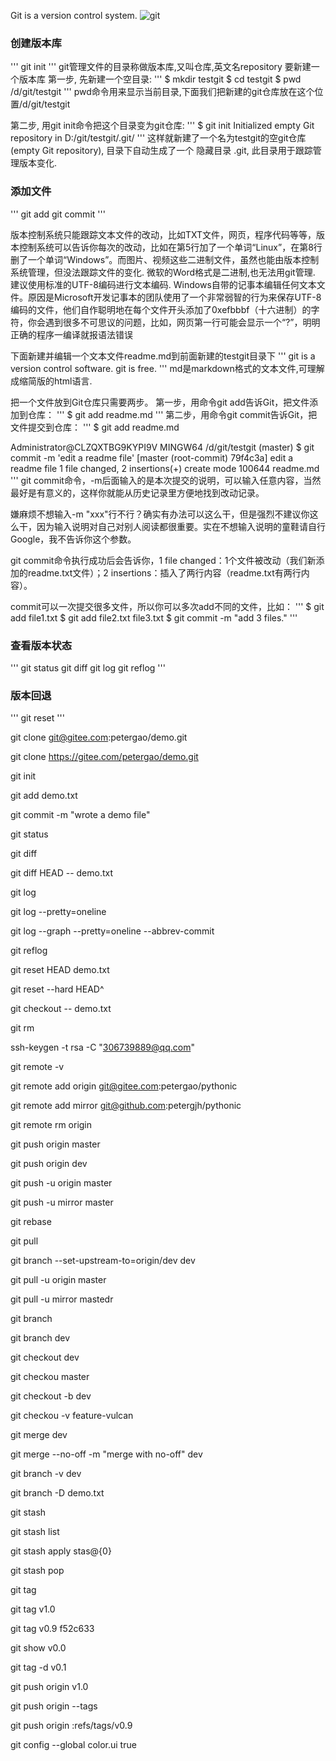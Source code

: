 Git is a version control system. 
![git](https://gitee.com/PeterGao/pythonic/raw/master/python%E5%9F%BA%E7%A1%80%E6%95%99%E7%A8%8B/git/git.png)

### 创建版本库 
'''
git init
'''
git管理文件的目录称做版本库,又叫仓库,英文名repository
要新建一个版本库
第一步, 先新建一个空目录:
'''
$ mkdir testgit
$ cd testgit
$ pwd
/d/git/testgit
'''
pwd命令用来显示当前目录,下面我们把新建的git仓库放在这个位置/d/git/testgit

第二步, 用git init命令把这个目录变为git仓库:
'''
$ git init
Initialized empty Git repository in D:/git/testgit/.git/
'''
这样就新建了一个名为testgit的空git仓库(empty Git repository), 目录下自动生成了一个 隐藏目录 .git, 此目录用于跟踪管理版本变化.

### 添加文件 
'''
git add
git commit
'''

版本控制系统只能跟踪文本文件的改动，比如TXT文件，网页，程序代码等等，版本控制系统可以告诉你每次的改动，比如在第5行加了一个单词“Linux”，在第8行删了一个单词“Windows”。而图片、视频这些二进制文件，虽然也能由版本控制系统管理，但没法跟踪文件的变化. 微软的Word格式是二进制,也无法用git管理.
建议使用标准的UTF-8编码进行文本编码.
Windows自带的记事本编辑任何文本文件。原因是Microsoft开发记事本的团队使用了一个非常弱智的行为来保存UTF-8编码的文件，他们自作聪明地在每个文件开头添加了0xefbbbf（十六进制）的字符，你会遇到很多不可思议的问题，比如，网页第一行可能会显示一个“?”，明明正确的程序一编译就报语法错误

下面新建并编辑一个文本文件readme.md到前面新建的testgit目录下
'''
git is a version control software.
git is free.
'''
md是markdown格式的文本文件,可理解成缩简版的html语言.

把一个文件放到Git仓库只需要两步。
第一步，用命令git add告诉Git，把文件添加到仓库：
'''
$ git add readme.md
'''
第二步，用命令git commit告诉Git，把文件提交到仓库：
'''
$ git add readme.md

Administrator@CLZQXTBG9KYPI9V MINGW64 /d/git/testgit (master)
$ git commit -m 'edit a readme file'
[master (root-commit) 79f4c3a] edit a readme file
 1 file changed, 2 insertions(+)
 create mode 100644 readme.md
'''
git commit命令，-m后面输入的是本次提交的说明，可以输入任意内容，当然最好是有意义的，这样你就能从历史记录里方便地找到改动记录。

嫌麻烦不想输入-m "xxx"行不行？确实有办法可以这么干，但是强烈不建议你这么干，因为输入说明对自己对别人阅读都很重要。实在不想输入说明的童鞋请自行Google，我不告诉你这个参数。

git commit命令执行成功后会告诉你，1 file changed：1个文件被改动（我们新添加的readme.txt文件）；2 insertions：插入了两行内容（readme.txt有两行内容）。

commit可以一次提交很多文件，所以你可以多次add不同的文件，比如：
'''
$ git add file1.txt
$ git add file2.txt file3.txt
$ git commit -m "add 3 files."
'''

### 查看版本状态 
'''
git status
git diff
git log
git reflog
'''

### 版本回退
'''
git reset
'''

git clone git@gitee.com:petergao/demo.git

git clone https://gitee.com/petergao/demo.git

git init

git add demo.txt

git commit -m "wrote a demo file"

git status

git diff

git diff HEAD -- demo.txt

git log

git log --pretty=oneline

git log --graph --pretty=oneline --abbrev-commit

git reflog

git reset HEAD demo.txt

git reset --hard HEAD^

git checkout -- demo.txt

git rm

ssh-keygen -t rsa -C "306739889@qq.com"

git remote -v

git remote add origin git@gitee.com:petergao/pythonic

git remote add mirror git@github.com:petergjh/pythonic

git remote rm origin

git push origin master

git push origin dev

git push -u origin master

git push -u mirror master

git rebase

git pull

git branch --set-upstream-to=origin/dev dev

git pull -u origin master

git pull -u mirror mastedr

git branch

git branch dev

git checkout dev

git checkou master

git checkout -b dev

git checkou -v feature-vulcan

git merge dev

git merge --no-off -m "merge with no-off" dev


git branch -v dev

git branch -D demo.txt

git stash

git stash list

git stash apply stas@{0}

git stash pop

git tag

git tag v1.0

git tag v0.9 f52c633

git show v0.0

git tag -d v0.1

git push origin v1.0

git push origin --tags

git push origin :refs/tags/v0.9

git config --global color.ui true

